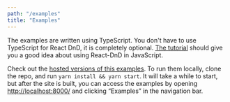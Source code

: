 ```yaml
---
path: "/examples"
title: "Examples"
---
```


The examples are written using TypeScript. You don't have to use TypeScript for React DnD, it is completely optional. [The tutorial](/docs/tutorial) should give you a good idea about using React-DnD in JavaScript.

Check out the [hosted versions of this examples](http://react-dnd.github.io/react-dnd/examples). To run them locally, clone the repo, and run `yarn install && yarn start`. It will take a while to start, but after the site is built, you can access the examples by opening [http://localhost:8000/](http://localhost:8000/) and clicking “Examples” in the navigation bar.
